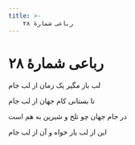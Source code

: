 ```yaml
---
title: >-
    رباعی شمارهٔ ۲۸
---
```

# رباعی شمارهٔ ۲۸

<div class="b" id="bn1"><div class="m1"><p>لب باز مگیر یک زمان از لب جام</p></div>
<div class="m2"><p>تا بستانی کام جهان از لب جام</p></div></div>
<div class="b" id="bn2"><div class="m1"><p>در جام جهان چو تلخ و شیرین به هم است</p></div>
<div class="m2"><p>این از لب یار خواه و آن از لب جام</p></div></div>

